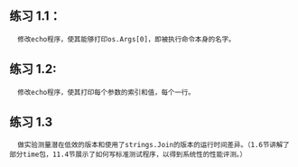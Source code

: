 ## 练习 1.1： 
	  修改echo程序，使其能够打印os.Args[0]，即被执行命令本身的名字。
	  
## 练习 1.2:
	  修改echo程序，使其打印每个参数的索引和值，每个一行。

## 练习 1.3
	  做实验测量潜在低效的版本和使用了strings.Join的版本的运行时间差异。（1.6节讲解了部分time包，11.4节展示了如何写标准测试程序，以得到系统性的性能评测。）

